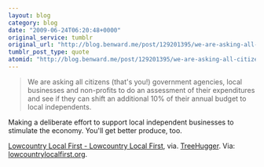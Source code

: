```yaml
---
layout: blog
category: blog
date: "2009-06-24T06:20:48+0000"
original_service: tumblr
original_url: "http://blog.benward.me/post/129201395/we-are-asking-all-citizens-thats-you"
tumblr_post_type: quote
atomid: "http://blog.benward.me/post/129201395/we-are-asking-all-citizens-thats-you"
---
```

> We are asking all citizens (that's you!) government agencies, local businesses and non-profits to do an assessment of their expenditures and see if they can shift an additional 10% of their annual budget to local independents. 

Making a deliberate effort to support local independent businesses to stimulate the economy. You'll get better produce, too.

<a href="http://www.lowcountrylocalfirst.org/">Lowcountry Local First - Lowcountry Local First</a>, via. [TreeHugger](http://www.treehugger.com/files/2009/06/take-the10-percent-challenge.php).
Via: [lowcountrylocalfirst.org](http://www.lowcountrylocalfirst.org/).